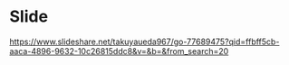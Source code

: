 
# Slide

https://www.slideshare.net/takuyaueda967/go-77689475?qid=ffbff5cb-aaca-4896-9632-10c26815ddc8&v=&b=&from_search=20

